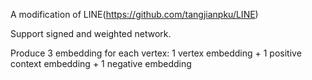 A modification of LINE(https://github.com/tangjianpku/LINE)

Support signed and weighted network.

Produce 3 embedding for each vertex:  1 vertex embedding + 1 positive context embedding + 1 negative embedding